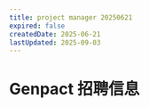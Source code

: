 ```yaml
---
title: project manager 20250621
expired: false
createdDate: 2025-06-21
lastUpdated: 2025-09-03
---
```


# Genpact 招聘信息

<JobPostingTable job-posting-json-path="genpact/data/project-manager-20250621" />